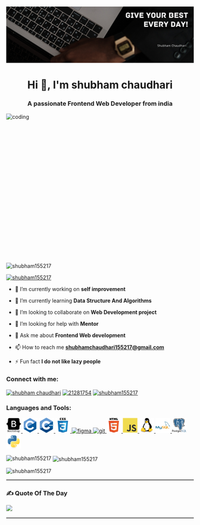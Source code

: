 ![logo](https://github.com/shubham155217/shubham155217/blob/main/Black%20White%20Minimalist%20The%20Best%20Success%20Quote%20LinkedIn%20Banner(1).png)

<h1 align="center">Hi 👋, I'm shubham chaudhari</h1>
<h3 align="center">A passionate Frontend Web Developer from india</h3>
<img align="right" alt="coding" width="1000" height="400" src="programmergithub.avif">

<p align="left"> <img src="https://komarev.com/ghpvc/?username=shubham155217&label=Profile%20views&color=0e75b6&style=flat" alt="shubham155217" /> </p>

<p align="left"> <a href="https://github.com/ryo-ma/github-profile-trophy"><img src="https://github-profile-trophy.vercel.app/?username=shubham155217" alt="shubham155217" /></a> </p>

- 🔭 I’m currently working on **self improvement**

- 🌱 I’m currently learning **Data Structure And Algorithms**

- 👯 I’m looking to collaborate on **Web Development project**

- 🤝 I’m looking for help with **Mentor**

- 💬 Ask me about **Frontend Web development**

- 📫 How to reach me **shubhamchaudhari155217@gmail.com**

- ⚡ Fun fact **I do not like lazy people**

<h3 align="left">Connect with me:</h3>
<p align="left">
<a href="https://linkedin.com/in/shubham chaudhari" target="blank"><img align="center" src="https://raw.githubusercontent.com/rahuldkjain/github-profile-readme-generator/master/src/images/icons/Social/linked-in-alt.svg" alt="shubham chaudhari" height="30" width="40" /></a>
<a href="https://stackoverflow.com/users/21281754" target="blank"><img align="center" src="https://raw.githubusercontent.com/rahuldkjain/github-profile-readme-generator/master/src/images/icons/Social/stack-overflow.svg" alt="21281754" height="30" width="40" /></a>
<a href="https://instagram.com/shubham155217" target="blank"><img align="center" src="https://raw.githubusercontent.com/rahuldkjain/github-profile-readme-generator/master/src/images/icons/Social/instagram.svg" alt="shubham155217" height="30" width="40" /></a>
</p>

<h3 align="left">Languages and Tools:</h3>

<p align="left"> <a href="https://getbootstrap.com" target="_blank" rel="noreferrer"> <img src="https://raw.githubusercontent.com/devicons/devicon/master/icons/bootstrap/bootstrap-plain-wordmark.svg" alt="bootstrap" width="40" height="40"/> </a> <a href="https://www.cprogramming.com/" target="_blank" rel="noreferrer"> <img src="https://raw.githubusercontent.com/devicons/devicon/master/icons/c/c-original.svg" alt="c" width="40" height="40"/> </a> <a href="https://www.w3schools.com/cpp/" target="_blank" rel="noreferrer"> <img src="https://raw.githubusercontent.com/devicons/devicon/master/icons/cplusplus/cplusplus-original.svg" alt="cplusplus" width="40" height="40"/> </a> <a href="https://www.w3schools.com/css/" target="_blank" rel="noreferrer"> <img src="https://raw.githubusercontent.com/devicons/devicon/master/icons/css3/css3-original-wordmark.svg" alt="css3" width="40" height="40"/> </a> <a href="https://www.figma.com/" target="_blank" rel="noreferrer"> <img src="https://www.vectorlogo.zone/logos/figma/figma-icon.svg" alt="figma" width="40" height="40"/> </a> <a href="https://git-scm.com/" target="_blank" rel="noreferrer"> <img src="https://www.vectorlogo.zone/logos/git-scm/git-scm-icon.svg" alt="git" width="40" height="40"/> </a> <a href="https://www.w3.org/html/" target="_blank" rel="noreferrer"> <img src="https://raw.githubusercontent.com/devicons/devicon/master/icons/html5/html5-original-wordmark.svg" alt="html5" width="40" height="40"/> </a> <a href="https://developer.mozilla.org/en-US/docs/Web/JavaScript" target="_blank" rel="noreferrer"> <img src="https://raw.githubusercontent.com/devicons/devicon/master/icons/javascript/javascript-original.svg" alt="javascript" width="40" height="40"/> </a> <a href="https://www.linux.org/" target="_blank" rel="noreferrer"> <img src="https://raw.githubusercontent.com/devicons/devicon/master/icons/linux/linux-original.svg" alt="linux" width="40" height="40"/> </a> <a href="https://www.mysql.com/" target="_blank" rel="noreferrer"> <img src="https://raw.githubusercontent.com/devicons/devicon/master/icons/mysql/mysql-original-wordmark.svg" alt="mysql" width="40" height="40"/> </a> <a href="https://www.postgresql.org" target="_blank" rel="noreferrer"> <img src="https://raw.githubusercontent.com/devicons/devicon/master/icons/postgresql/postgresql-original-wordmark.svg" alt="postgresql" width="40" height="40"/> </a> <a href="https://www.python.org" target="_blank" rel="noreferrer"> <img src="https://raw.githubusercontent.com/devicons/devicon/master/icons/python/python-original.svg" alt="python" width="40" height="40"/> </a> </p>

<p><img align="left" src="https://github-readme-stats.vercel.app/api/top-langs?username=shubham155217&show_icons=true&locale=en&layout=compact" alt="shubham155217" /></p>

<p>&nbsp;<img align="center" src="https://github-readme-stats.vercel.app/api?username=shubham155217&show_icons=true&locale=en" alt="shubham155217" /></p>

<p><img align="center" src="https://github-readme-streak-stats.herokuapp.com/?user=shubham155217&" alt="shubham155217" /></p>
<hr style="height:3px;border-width:0;color:white;background-color:gray">

### ✍️ Quote Of The Day
![](https://quotes-github-readme.vercel.app/api?type=horizontal&theme=merko)

<hr style="height:3px;border-width:0;color:white;background-color:gray">
